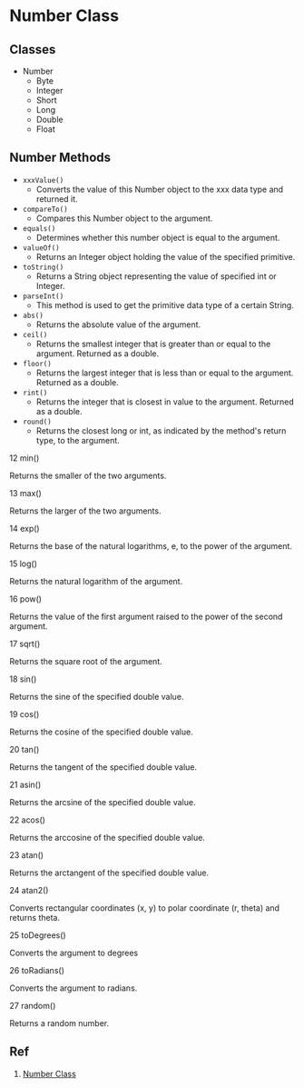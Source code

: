 # Number Class

## Classes
* Number
    - Byte
    - Integer
    - Short
    - Long
    - Double
    - Float

## Number Methods

* `xxxValue()`
    - Converts the value of this Number object to the xxx data type and returned it.
* `compareTo()`
    - Compares this Number object to the argument.
* `equals()`
    - Determines whether this number object is equal to the argument.
* `valueOf()`
    - Returns an Integer object holding the value of the specified primitive.
* `toString()`
    - Returns a String object representing the value of specified int or Integer.
* `parseInt()`
    - This method is used to get the primitive data type of a certain String.
* `abs()`
    - Returns the absolute value of the argument.
* `ceil()`
    - Returns the smallest integer that is greater than or equal to the argument. Returned as a double.
* `floor()`
    - Returns the largest integer that is less than or equal to the argument. Returned as a double.
* `rint()`
    - Returns the integer that is closest in value to the argument. Returned as a double.
* `round()`
    - Returns the closest long or int, as indicated by the method's return type, to the argument.

12
min()

Returns the smaller of the two arguments.

13
max()

Returns the larger of the two arguments.

14
exp()

Returns the base of the natural logarithms, e, to the power of the argument.

15
log()

Returns the natural logarithm of the argument.

16
pow()

Returns the value of the first argument raised to the power of the second argument.

17
sqrt()

Returns the square root of the argument.

18
sin()

Returns the sine of the specified double value.

19
cos()

Returns the cosine of the specified double value.

20
tan()

Returns the tangent of the specified double value.

21
asin()

Returns the arcsine of the specified double value.

22
acos()

Returns the arccosine of the specified double value.

23
atan()

Returns the arctangent of the specified double value.

24
atan2()

Converts rectangular coordinates (x, y) to polar coordinate (r, theta) and returns theta.

25
toDegrees()

Converts the argument to degrees

26
toRadians()

Converts the argument to radians.

27
random()

Returns a random number.


## Ref
1. [Number Class](http://www.tutorialspoint.com/java/java_numbers.htm)
